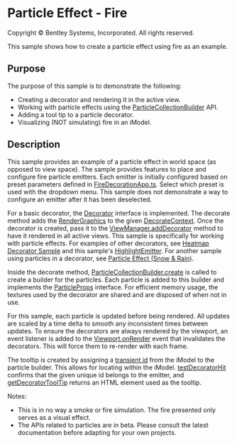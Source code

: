 # Particle Effect - Fire

Copyright © Bentley Systems, Incorporated. All rights reserved.

This sample shows how to create a particle effect using fire as an example.

## Purpose

The purpose of this sample is to demonstrate the following:

* Creating a decorator and rendering it in the active view.
* Working with particle effects using the [ParticleCollectionBuilder](https://www.itwinjs.org/reference/imodeljs-frontend/rendering/particlecollectionbuilder) API.
* Adding a tool tip to a particle decorator.
* Visualizing (NOT simulating) fire in an iModel.

## Description

This sample provides an example of a particle effect in world space (as opposed to view space). The sample provides features to place and configure fire particle emitters.  Each emitter is initially configured based on preset parameters defined in [FireDecorationApp.ts](./FireDecorationApp.tsx).  Select which preset is used with the dropdown menu.  This sample does not demonstrate a way to configure an emitter after it has been deselected.

For a basic decorator, the [Decorator](https://www.itwinjs.org/reference/imodeljs-frontend/views/decorator/) interface is implemented. The decorate method adds the [RenderGraphics](https://www.itwinjs.org/reference/imodeljs-frontend/rendering/rendergraphic/) to the given [DecorateContext](https://www.itwinjs.org/reference/imodeljs-frontend/rendering/decoratecontext). Once the decorator is created, pass it to the [ViewManager.addDecorator](https://www.itwinjs.org/reference/imodeljs-frontend/views/viewmanager/adddecorator/) method to have it rendered in all active views. This sample is specifically for working with particle effects. For examples of other decorators, see [Heatmap Decorator Sample](../heatmap-decorator-sample/readme.md) and this sample's [HighlightEmitter](./FireDecorator.ts).  For another sample using particles in a decorator, see [Particle Effect (Snow & Rain)](../snow-rain-sample/README.md).

Inside the decorate method, [ParticleCollectionBuilder.create](https://www.itwinjs.org/reference/imodeljs-frontend/rendering/particlecollectionbuilder/particlecollectionbuilder.create/) is called to create a builder for the particles.  Each particle is added to this builder and implements the [ParticleProps](https://www.itwinjs.org/reference/imodeljs-frontend/rendering/particleprops/?term=partic) interface.  For efficient memory usage, the textures used by the decorator are shared and are disposed of when not in use.

For this sample, each particle is updated before being rendered.  All updates are scaled by a time delta to smooth any inconsistent times between updates.  To ensure the decorators are always rendered by the viewport, an event listener is added to the [Viewport.onRender](https://www.itwinjs.org/reference/imodeljs-frontend/views/viewport/?term=onrender#onrender) event that invalidates the decorators.  This will force them to re-render with each frame.

The tooltip is created by assigning a [transient id](https://www.itwinjs.org/reference/imodeljs-frontend/imodelconnection/imodelconnection/?term=transientids#transientids) from the iModel to the particle builder. This allows for locating within the iModel. [testDecoratorHit](https://www.itwinjs.org/reference/imodeljs-frontend/views/decorator/testdecorationhit/) confirms that the given unique id belongs to the emitter, and [getDecoratorToolTip](https://www.itwinjs.org/reference/imodeljs-frontend/views/decorator/getdecorationtooltip/) returns an HTML element used as the tooltip.

Notes:

* This is in no way a smoke or fire simulation.  The fire presented only serves as a visual effect.
* The APIs related to particles are in beta.  Please consult the latest documentation before adapting for your own projects.
